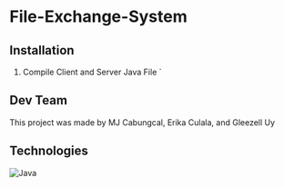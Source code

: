 # File-Exchange-System

## Installation
1. Compile Client and Server Java File
`

## Dev Team
This project was made by MJ Cabungcal, Erika Culala, and Gleezell Uy

## Technologies
![Java](https://img.shields.io/badge/java-%23ED8B00.svg?style=for-the-badge&logo=java&logoColor=white)
